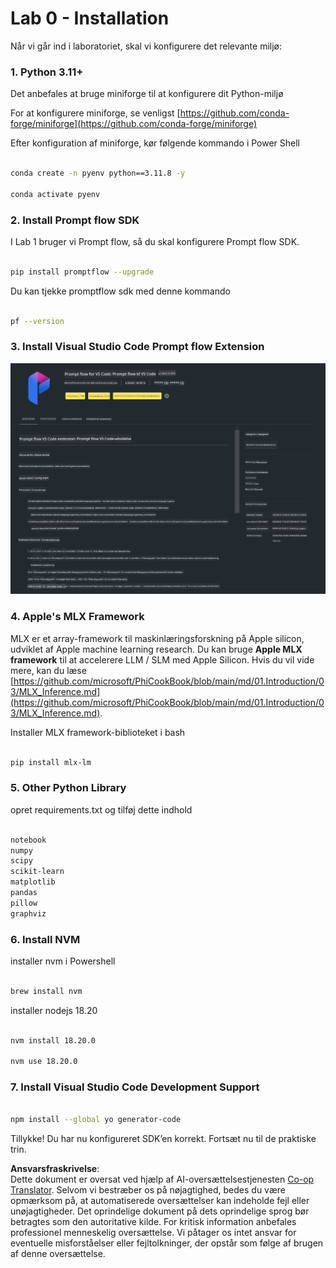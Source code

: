 <!--
CO_OP_TRANSLATOR_METADATA:
{
  "original_hash": "4b16264917d9b93169745d92b8ce8c65",
  "translation_date": "2025-05-09T19:35:46+00:00",
  "source_file": "md/02.Application/02.Code/Phi3/VSCodeExt/HOL/Apple/01.Installations.md",
  "language_code": "da"
}
-->
# **Lab 0 - Installation**

Når vi går ind i laboratoriet, skal vi konfigurere det relevante miljø:


### **1. Python 3.11+**

Det anbefales at bruge miniforge til at konfigurere dit Python-miljø

For at konfigurere miniforge, se venligst [https://github.com/conda-forge/miniforge](https://github.com/conda-forge/miniforge)

Efter konfiguration af miniforge, kør følgende kommando i Power Shell

```bash

conda create -n pyenv python==3.11.8 -y

conda activate pyenv

```


### **2. Install Prompt flow SDK**

I Lab 1 bruger vi Prompt flow, så du skal konfigurere Prompt flow SDK.

```bash

pip install promptflow --upgrade

```

Du kan tjekke promptflow sdk med denne kommando


```bash

pf --version

```

### **3. Install Visual Studio Code Prompt flow Extension**

![pf](../../../../../../../../../translated_images/pf_ext.fa065f22e1ee3e67157662d8be5241f346ddd83744045e3406d92b570e8d8b36.da.png)

### **4. Apple's MLX Framework**

MLX er et array-framework til maskinlæringsforskning på Apple silicon, udviklet af Apple machine learning research. Du kan bruge **Apple MLX framework** til at accelerere LLM / SLM med Apple Silicon. Hvis du vil vide mere, kan du læse [https://github.com/microsoft/PhiCookBook/blob/main/md/01.Introduction/03/MLX_Inference.md](https://github.com/microsoft/PhiCookBook/blob/main/md/01.Introduction/03/MLX_Inference.md).

Installer MLX framework-biblioteket i bash


```bash

pip install mlx-lm

```



### **5. Other Python Library**


opret requirements.txt og tilføj dette indhold

```txt

notebook
numpy 
scipy 
scikit-learn 
matplotlib 
pandas 
pillow 
graphviz

```


### **6. Install NVM**

installer nvm i Powershell 


```bash

brew install nvm

```

installer nodejs 18.20


```bash

nvm install 18.20.0

nvm use 18.20.0

```

### **7. Install Visual Studio Code Development Support**


```bash

npm install --global yo generator-code

```

Tillykke! Du har nu konfigureret SDK’en korrekt. Fortsæt nu til de praktiske trin.

**Ansvarsfraskrivelse**:  
Dette dokument er oversat ved hjælp af AI-oversættelsestjenesten [Co-op Translator](https://github.com/Azure/co-op-translator). Selvom vi bestræber os på nøjagtighed, bedes du være opmærksom på, at automatiserede oversættelser kan indeholde fejl eller unøjagtigheder. Det oprindelige dokument på dets oprindelige sprog bør betragtes som den autoritative kilde. For kritisk information anbefales professionel menneskelig oversættelse. Vi påtager os intet ansvar for eventuelle misforståelser eller fejltolkninger, der opstår som følge af brugen af denne oversættelse.